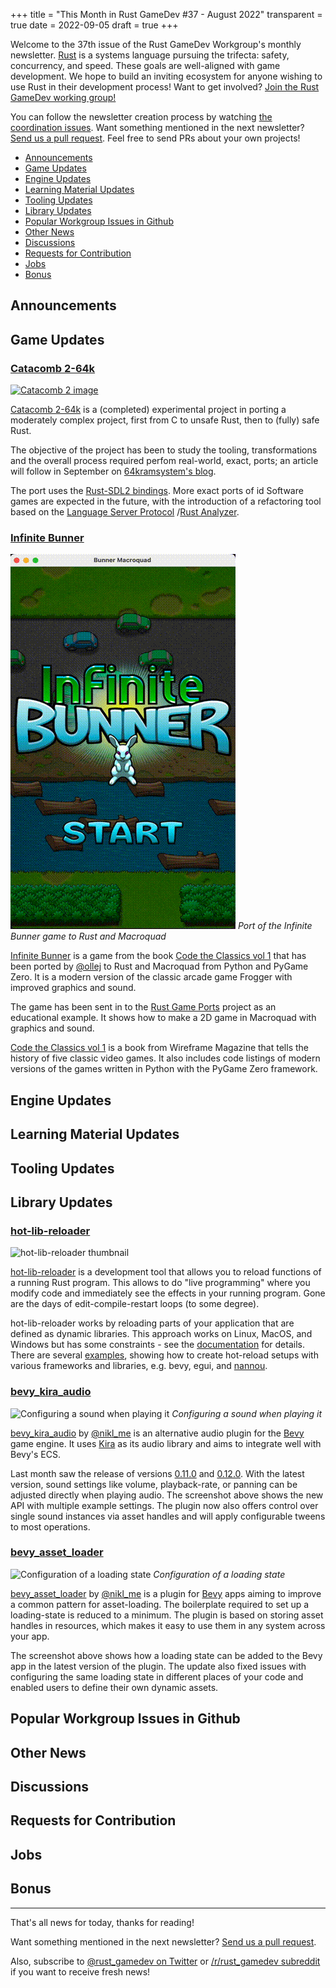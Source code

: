 +++
title = "This Month in Rust GameDev #37 - August 2022"
transparent = true
date = 2022-09-05
draft = true
+++

<!-- no toc -->

<!-- Check the post with markdownlint-->

Welcome to the 37th issue of the Rust GameDev Workgroup's
monthly newsletter.
[Rust] is a systems language pursuing the trifecta:
safety, concurrency, and speed.
These goals are well-aligned with game development.
We hope to build an inviting ecosystem for anyone wishing
to use Rust in their development process!
Want to get involved? [Join the Rust GameDev working group!][join]

You can follow the newsletter creation process
by watching [the coordination issues][coordination].
Want something mentioned in the next newsletter?
[Send us a pull request][pr].
Feel free to send PRs about your own projects!

[Rust]: https://rust-lang.org
[join]: https://github.com/rust-gamedev/wg#join-the-fun
[pr]: https://github.com/rust-gamedev/rust-gamedev.github.io
[coordination]: https://github.com/rust-gamedev/rust-gamedev.github.io/issues?q=label%3Acoordination

- [Announcements](#announcements)
- [Game Updates](#game-updates)
- [Engine Updates](#engine-updates)
- [Learning Material Updates](#learning-material-updates)
- [Tooling Updates](#tooling-updates)
- [Library Updates](#library-updates)
- [Popular Workgroup Issues in Github](#popular-workgroup-issues-in-github)
- [Other News](#other-news)
- [Discussions](#discussions)
- [Requests for Contribution](#requests-for-contribution)
- [Jobs](#jobs)
- [Bonus](#bonus)

<!--
Ideal section structure is:

```
### [Title]

![image/GIF description](image link)
_image caption_

A paragraph or two with a summary and [useful links].

_Discussions:
[/r/rust](https://reddit.com/r/rust/todo),
[twitter](https://twitter.com/todo/status/123456)_

[Title]: https://first.link
[useful links]: https://other.link
```

If needed, a section can be split into subsections with a "------" delimiter.
-->

## Announcements

## Game Updates

### [Catacomb 2-64k][catacomb-2-repo]

[![Catacomb 2 image](catacomb_2.png)][catacomb-2-repo]

[Catacomb 2-64k][catacomb-2-repo] is a (completed) experimental
project in porting a moderately complex project, first from C to unsafe Rust,
then to (fully) safe Rust.

The objective of the project has been to study the tooling, transformations
and the overall process required perfom real-world, exact, ports; an article
will follow in September on [64kramsystem's blog][64ramsystem-blog].

The port uses the [Rust-SDL2 bindings][rust-sdl2-bindings]. More exact ports
of id Software games are expected in the future, with the introduction of a
refactoring tool based on the [Language Server Protocol][language-server-protocol]
/[Rust Analyzer][rust-analyzer].

[catacomb-2-repo]: https://github.com/64kramsystem/catacomb_ii-64k
[64ramsystem-blog]: https://saveriomiroddi.github.io
[rust-sdl2-bindings]: https://github.com/Rust-SDL2/rust-sdl2
[language-server-protocol]: https://microsoft.github.io/language-server-protocol
[rust-analyzer]: https://github.com/rust-lang/rust-analyzer

### [Infinite Bunner]

![Infinite Bunner](infinitebunner.gif)
_Port of the Infinite Bunner game to Rust and Macroquad_

[Infinite Bunner] is a game from the book [Code the Classics vol 1] that has
been ported by [@ollej] to Rust and Macroquad from Python and PyGame Zero.
It is a modern version of the classic arcade game Frogger with improved
graphics and sound.

The game has been sent in to the [Rust Game Ports][rust-game-ports] project as
an educational example. It shows how to make a 2D game in Macroquad with
graphics and sound.

[Code the Classics vol 1] is a book from Wireframe Magazine that tells the
history of five classic video games. It also includes code listings of modern
versions of the games written in Python with the PyGame Zero framework.

[Infinite Bunner]: https://github.com/ollej/rust-bunner-macroquad
[@ollej]: https://twitter.com/ollej
[rust-game-ports]: https://github.com/rust-gamedev/rust-game-ports
[Code the Classics vol 1]: https://wireframe.raspberrypi.org/books/code-the-classics1

## Engine Updates

## Learning Material Updates

## Tooling Updates

## Library Updates

### [hot-lib-reloader]

![hot-lib-reloader thumbnail](hot-lib-reloader.png)

[hot-lib-reloader] is a development tool that allows you to reload functions
of a running Rust program. This allows to do "live programming" where you
modify code and immediately see the effects in your running program. Gone
are the days of edit-compile-restart loops (to some degree).

hot-lib-reloader works by reloading parts of your application that are defined
as dynamic libraries. This approach works on Linux, MacOS, and Windows but has
some constraints - see the [documentation] for details. There are several
[examples], showing how to create hot-reload setups with various frameworks
and libraries, e.g. bevy, egui, and [nannou].

[hot-lib-reloader]: https://github.com/rksm/hot-lib-reloader-rs
[documentation]: https://docs.rs/hot-lib-reloader/latest/hot_lib_reloader/
[examples]: https://github.com/rksm/hot-lib-reloader-rs/tree/master/examples
[nannou]: https://youtu.be/hyyeLtJ7SQk

### [bevy_kira_audio]

![Configuring a sound when playing it](bevy_kira_audio_settings.png)
_Configuring a sound when playing it_

[bevy_kira_audio] by [@nikl_me] is an alternative audio plugin for the [Bevy]
game engine. It uses [Kira] as its audio library and aims to integrate
well with Bevy's ECS.

Last month saw the release of versions [0.11.0] and [0.12.0]. With the
latest version, sound settings like volume, playback-rate, or panning can
be adjusted directly when playing audio. The screenshot above shows the new API
with multiple example settings. The plugin now also offers control
over single sound instances via asset handles and will apply configurable
tweens to most operations.

[bevy_kira_audio]: https://github.com/NiklasEi/bevy_kira_audio/
[Kira]: https://github.com/tesselode/kira
[@nikl_me]: https://twitter.com/nikl_me
[Bevy]: https://bevyengine.org/
[0.11.0]: https://github.com/NiklasEi/bevy_kira_audio/blob/main/CHANGELOG.md#v0110
[0.12.0]: https://github.com/NiklasEi/bevy_kira_audio/blob/main/CHANGELOG.md#v0120

### [bevy_asset_loader]

![Configuration of a loading state](loading_state.png)
_Configuration of a loading state_

[bevy_asset_loader] by [@nikl_me] is a plugin for [Bevy] apps aiming to
improve a common pattern for asset-loading. The boilerplate required to set up
a loading-state is reduced to a minimum. The plugin is based on storing
asset handles in resources, which makes it easy to use them in any system
across your app.

The screenshot above shows how a loading state can be added to the Bevy app
in the latest version of the plugin. The update also fixed issues with
configuring the same loading state in different places of your code and enabled
users to define their own dynamic assets.

[@nikl_me]: https://twitter.com/nikl_me
[bevy_asset_loader]: https://github.com/NiklasEi/bevy_asset_loader/
[Bevy]: https://bevyengine.org/

## Popular Workgroup Issues in Github

<!-- Up to 10 links to interesting issues -->

## Other News

<!-- One-liners for plan items that haven't got their own sections. -->

## Discussions

<!-- Links to handpicked reddit/twitter/urlo/etc threads that provide
useful information -->

## Requests for Contribution

<!-- Links to "good first issue"-labels or direct links to specific tasks -->

## Jobs

<!-- An optional section for new jobs related to Rust gamedev -->

## Bonus

<!-- Bonus section to make the newsletter more interesting
and highlight events from the past. -->

------

That's all news for today, thanks for reading!

Want something mentioned in the next newsletter?
[Send us a pull request][pr].

Also, subscribe to [@rust_gamedev on Twitter][@rust_gamedev]
or [/r/rust_gamedev subreddit][/r/rust_gamedev] if you want to receive fresh news!

<!--
TODO: Add real links and un-comment once this post is published
**Discuss this post on**:
[/r/rust_gamedev](TODO),
[Twitter](TODO),
[Discord](https://discord.gg/yNtPTb2).
-->

[/r/rust_gamedev]: https://reddit.com/r/rust_gamedev
[@rust_gamedev]: https://twitter.com/rust_gamedev
